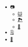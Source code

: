<!-- _sidebar.md -->

* 📷
  * [🐱](/ProjectDocs/picsource_2.md)
  * [🏞️](/ProjectDocs/picsource_3.md)
  * [🤾](/ProjectDocs/picsource_1.md)
* [🗒](/ProjectDocs/20230821.md)
* [🎵](/ProjectDocs/music.md)
 
  